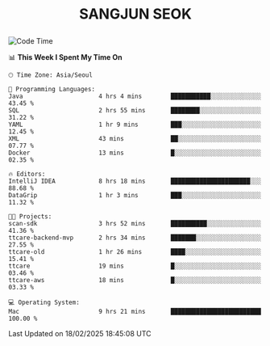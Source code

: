 <h1>
 <p align="center">
   SANGJUN SEOK
 </p>
</h1>

<!--START_SECTION:waka-->
![Code Time](http://img.shields.io/badge/Code%20Time-4%2C105%20hrs%2035%20mins-blue)

📊 **This Week I Spent My Time On** 

```text
🕑︎ Time Zone: Asia/Seoul

💬 Programming Languages: 
Java                     4 hrs 4 mins        ███████████░░░░░░░░░░░░░░   43.45 % 
SQL                      2 hrs 55 mins       ████████░░░░░░░░░░░░░░░░░   31.22 % 
YAML                     1 hr 9 mins         ███░░░░░░░░░░░░░░░░░░░░░░   12.45 % 
XML                      43 mins             ██░░░░░░░░░░░░░░░░░░░░░░░   07.77 % 
Docker                   13 mins             █░░░░░░░░░░░░░░░░░░░░░░░░   02.35 % 

🔥 Editors: 
IntelliJ IDEA            8 hrs 18 mins       ██████████████████████░░░   88.68 % 
DataGrip                 1 hr 3 mins         ███░░░░░░░░░░░░░░░░░░░░░░   11.32 % 

🐱‍💻 Projects: 
scan-sdk                 3 hrs 52 mins       ██████████░░░░░░░░░░░░░░░   41.36 % 
ttcare-backend-mvp       2 hrs 34 mins       ███████░░░░░░░░░░░░░░░░░░   27.55 % 
ttcare-old               1 hr 26 mins        ████░░░░░░░░░░░░░░░░░░░░░   15.41 % 
ttcare                   19 mins             █░░░░░░░░░░░░░░░░░░░░░░░░   03.46 % 
ttcare-aws               18 mins             █░░░░░░░░░░░░░░░░░░░░░░░░   03.33 % 

💻 Operating System: 
Mac                      9 hrs 21 mins       █████████████████████████   100.00 % 
```


 Last Updated on 18/02/2025 18:45:08 UTC
<!--END_SECTION:waka-->
